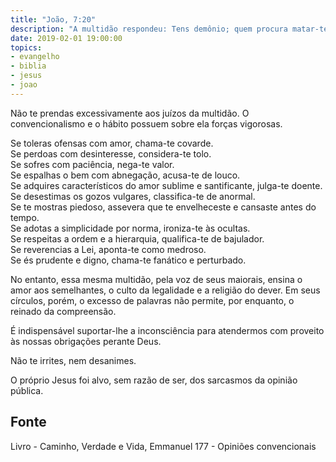 ```yaml
---
title: "João, 7:20"
description: "A multidão respondeu: Tens demônio; quem procura matar-te?"
date: 2019-02-01 19:00:00
topics: 
- evangelho
- biblia
- jesus
- joao
---
```


Não te prendas excessivamente aos juízos da multidão. O
convencionalismo e o hábito possuem sobre ela forças vigorosas.

Se toleras ofensas com amor, chama-te covarde.  
Se perdoas com desinteresse, considera-te tolo.  
Se sofres com paciência, nega-te valor.  
Se espalhas o bem com abnegação, acusa-te de louco.  
Se adquires característicos do amor sublime e santificante, julga-te doente.  
Se desestimas os gozos vulgares, classifica-te de anormal.  
Se te mostras piedoso, assevera que te envelheceste e cansaste antes do tempo.  
Se adotas a simplicidade por norma, ironiza-te às ocultas.  
Se respeitas a ordem e a hierarquia, qualifica-te de bajulador.  
Se reverencias a Lei, aponta-te como medroso.  
Se és prudente e digno, chama-te fanático e perturbado.

No entanto, essa mesma multidão, pela voz de seus maiorais, ensina o
amor aos semelhantes, o culto da legalidade e a religião do dever. Em seus
círculos, porém, o excesso de palavras não permite, por enquanto, o reinado
da compreensão.

É indispensável suportar-lhe a inconsciência para atendermos com proveito
às nossas obrigações perante Deus.

Não te irrites, nem desanimes.

O próprio Jesus foi alvo, sem razão de ser, dos sarcasmos da opinião
pública.

## Fonte
Livro - Caminho, Verdade e Vida, Emmanuel
177 - Opiniões convencionais

